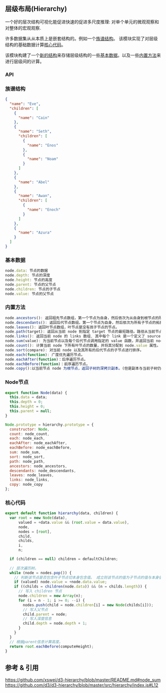 ## 层级布局(Hierarchy)
一个好的层次结构可视化能促进快速的促进多尺度推理: 对单个单元的微观观察和对整体的宏观观察.

许多数据集从从本质上是嵌套结构的。例如一个[族谱结构](#族谱结构)。
该模块实现了对层级结构的基础数据计算[核心代码](#核心代码)。

该模块构建了一个[新的结构](#Node节点)来存储层级结构的一些[基本数据](#基本数据)。以及一些[内置方法](#内置方法)来进行层级间的计算。

### API

### 族谱结构
```json
{
  "name": "Eve",
  "children": [
    {
      "name": "Cain"
    },
    {
      "name": "Seth",
      "children": [
        {
          "name": "Enos"
        },
        {
          "name": "Noam"
        }
      ]
    },
    {
      "name": "Abel"
    },
    {
      "name": "Awan",
      "children": [
        {
          "name": "Enoch"
        }
      ]
    },
    {
      "name": "Azura"
    }
  ]
}
```

### 基本数据

```javascript
node.data: 节点的数据
node.depth: 节点的深度
node.height: 节点的高度
node.parent: 节点的父节点
node.children: 节点的子节点
node.value: 节点的父节点
```
### 内置方法

```javascript
node.ancestors(): 返回祖先节点数组，第一个节点为自身，然后依次为从自身到根节点的所有节点。
node.descendants(): 返回后代节点数组，第一个节点为自身，然后依次为所有子节点的拓扑排序。
node.leaves(): 返回叶节点数组，叶节点是没有孩子节点的节点。
node.path(target): 返回从当前 node 到指定 target 节点的最短路径。路径从当前节点开始，遍历到当前 node 和 target 节点共同最近祖先，然后到 target 节点。
node.links(): 返回当前 node 的 links 数组, 其中每个 link 是一个定义了 source 和 target 属性的对象。每个 link 的 source 为父节点, target 为子节点。
node.sum(value): 为当前节点以及每个后代节点调用指定的 value 函数，并返回当前 node。这个过程会为每个节点附加 node.value 数值属性.
node.count(): 计算当前 node 下所有叶节点的数量，并将其分配到 node.value 属性。
node.sort(compare): 对当前 node 以及其所有的后代节点的子节点进行排序。
node.each(function): 广度优先遍历节点。
node.eachAfter(function)：后序遍历节点。
node.eachBefore(function)：前序遍历节点。
node.copy():以当前节点 node 为根节点，返回子树的深拷贝副本。(但是副本与当前子树仍然共享同一份数据)。
```

### Node节点

```javascript
export function Node(data) {
  this.data = data;
  this.depth = 0;
  this.height = 0;
  this.parent = null;
}

Node.prototype = hierarchy.prototype = {
  constructor: Node,
  count: node_count,
  each: node_each,
  eachAfter: node_eachAfter,
  eachBefore: node_eachBefore,
  sum: node_sum,
  sort: node_sort,
  path: node_path,
  ancestors: node_ancestors,
  descendants: node_descendants,
  leaves: node_leaves,
  links: node_links,
  copy: node_copy
};
```

### 核心代码

```javascript
export default function hierarchy(data, children) {
  var root = new Node(data),
      valued = +data.value && (root.value = data.value),
      node,
      nodes = [root],
      child,
      childs,
      i,
      n;

  if (children == null) children = defaultChildren;
  
  // 层次遍历树。
  while (node = nodes.pop()) {
    // 判断该节点是否包含叶子节点切本身包含值。 成立则该节点的值为子节点的值与本身值之和。
    if (valued) node.value = +node.data.value;
    if ((childs = children(node.data)) && (n = childs.length)) {
      // 写入 children 节点
      node.children = new Array(n);
      for (i = n - 1; i >= 0; --i) {
        nodes.push(child = node.children[i] = new Node(childs[i]));
        // 写入父节点
        child.parent = node;
        // 写入深度信息
        child.depth = node.depth + 1;
      }
    }
  }
  // 根据parent信息计算高度。
  return root.eachBefore(computeHeight);
}
```

## 参考 & 引用
https://github.com/xswei/d3-hierarchy/blob/master/README.md#node_sum
https://github.com/d3/d3-hierarchy/blob/master/src/hierarchy/index.js#L12
